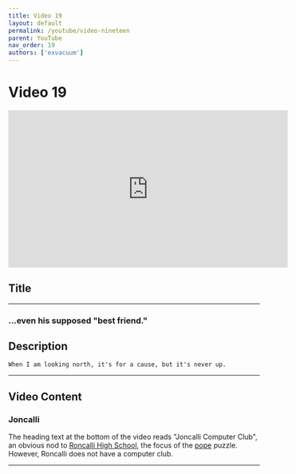 ```yaml
---
title: Video 19
layout: default
permalink: /youtube/video-nineteen
parent: YouTube
nav_order: 19
authors: ['exvacuum']
---
```


# Video 19
<iframe width="560" height="315" src="https://www.youtube.com/embed/XGD1s-HPSOo" frameborder="0" allow="accelerometer; autoplay; encrypted-media; gyroscope; picture-in-picture" allowfullscreen></iframe>

## Title
---

### ...even his supposed "best friend."

## Description 

```
When I am looking north, it's for a cause, but it's never up.
```

---

## Video Content

### Joncalli

The heading text at the bottom of the video reads "Joncalli Computer Club", an obvious nod to [Roncalli High School](../lore/organizations/roncalli), the focus of the [pope](../reddit/pope) puzzle. However, Roncalli does not have a computer club.

---